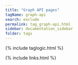 ```yaml
---
title: "Graph API pages"
tagName: graph-api
search: exclude
permalink: tag_graph-api.html
sidebar: documentation_sidebar
folder: tags
---
```

{% include taglogic.html %}

{% include links.html %}
